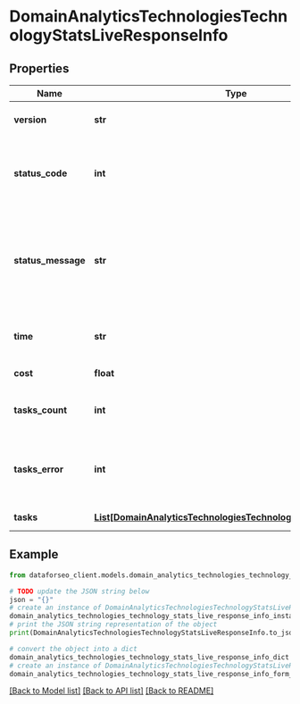 # DomainAnalyticsTechnologiesTechnologyStatsLiveResponseInfo


## Properties

Name | Type | Description | Notes
------------ | ------------- | ------------- | -------------
**version** | **str** | the current version of the API | [optional] 
**status_code** | **int** | general status code you can find the full list of the response codes here | [optional] 
**status_message** | **str** | general informational message you can find the full list of general informational messages here | [optional] 
**time** | **str** | total execution time, seconds | [optional] 
**cost** | **float** | total tasks cost, USD | [optional] 
**tasks_count** | **int** | the number of tasks in the tasks array | [optional] 
**tasks_error** | **int** | the number of tasks in the tasks array returned with an error | [optional] 
**tasks** | [**List[DomainAnalyticsTechnologiesTechnologyStatsLiveTaskInfo]**](DomainAnalyticsTechnologiesTechnologyStatsLiveTaskInfo.md) | array of tasks | [optional] 

## Example

```python
from dataforseo_client.models.domain_analytics_technologies_technology_stats_live_response_info import DomainAnalyticsTechnologiesTechnologyStatsLiveResponseInfo

# TODO update the JSON string below
json = "{}"
# create an instance of DomainAnalyticsTechnologiesTechnologyStatsLiveResponseInfo from a JSON string
domain_analytics_technologies_technology_stats_live_response_info_instance = DomainAnalyticsTechnologiesTechnologyStatsLiveResponseInfo.from_json(json)
# print the JSON string representation of the object
print(DomainAnalyticsTechnologiesTechnologyStatsLiveResponseInfo.to_json())

# convert the object into a dict
domain_analytics_technologies_technology_stats_live_response_info_dict = domain_analytics_technologies_technology_stats_live_response_info_instance.to_dict()
# create an instance of DomainAnalyticsTechnologiesTechnologyStatsLiveResponseInfo from a dict
domain_analytics_technologies_technology_stats_live_response_info_form_dict = domain_analytics_technologies_technology_stats_live_response_info.from_dict(domain_analytics_technologies_technology_stats_live_response_info_dict)
```
[[Back to Model list]](../README.md#documentation-for-models) [[Back to API list]](../README.md#documentation-for-api-endpoints) [[Back to README]](../README.md)


